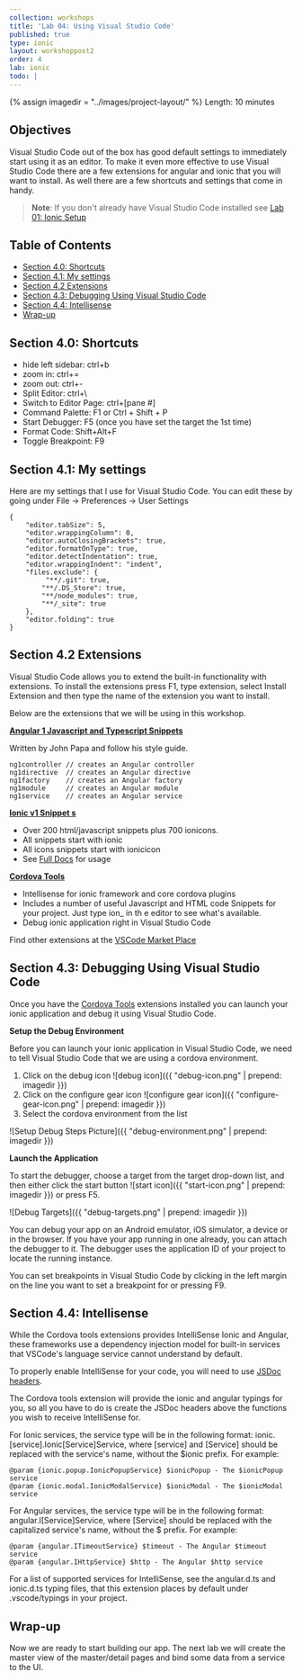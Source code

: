 ```yaml
---
collection: workshops
title: 'Lab 04: Using Visual Studio Code'
published: true
type: ionic
layout: workshoppost2
order: 4
lab: ionic
todo: |
---
```


{% assign imagedir = "../images/project-layout/" %}
Length: 10 minutes

## Objectives

Visual Studio Code out of the box has good default settings to immediately start using it as an editor.  To make it even more effective to use Visual Studio Code there are a few extensions for angular and ionic that you will want to install.  As well there are a few shortcuts and settings that come in handy.


>**Note**: If you don't already have Visual Studio Code installed see [Lab 01: Ionic Setup](../01-install-ionic/)

<!-- START doctoc generated TOC please keep comment here to allow auto update -->
<!-- DON'T EDIT THIS SECTION, INSTEAD RE-RUN doctoc TO UPDATE -->
<h2>Table of Contents</h2>

- [Section 4.0: Shortcuts](#section-40-shortcuts)
- [Section 4.1: My settings](#section-41-my-settings)
- [Section 4.2 Extensions](#section-42-extensions)
- [Section 4.3: Debugging Using Visual Studio Code](#section-43-debugging-using-visual-studio-code)
- [Section 4.4: Intellisense](#section-44-intellisense)
- [Wrap-up](#wrap-up)

<!-- END doctoc generated TOC please keep comment here to allow auto update -->

## Section 4.0: Shortcuts

* hide left sidebar: ctrl+b
* zoom in: ctrl+=
* zoom out: ctrl+-
* Split Editor: ctrl+\
* Switch to Editor Page: ctrl+[pane #]
* Command Palette: F1 or Ctrl + Shift + P
* Start Debugger: F5 (once you have set the target the 1st time)
* Format Code: Shift+Alt+F
* Toggle Breakpoint: F9


## Section 4.1: My settings

Here are my settings that I use for Visual Studio Code.  You can edit these by going under File -> Preferences -> User Settings

    {
        "editor.tabSize": 5,
        "editor.wrappingColumn": 0,
        "editor.autoClosingBrackets": true,
        "editor.formatOnType": true,
        "editor.detectIndentation": true,
        "editor.wrappingIndent": "indent",
        "files.exclude": {
             "**/.git": true,
            "**/.DS_Store": true,
            "**/node_modules": true,
            "**/_site": true
        },
        "editor.folding": true
    }

## Section 4.2 Extensions

Visual Studio Code allows you to extend the built-in functionality with extensions.  To install the extensions press F1, type extension, select Install Extension and then type the name of the extension you want to install.

Below are the extensions that we will be using in this workshop.

**[Angular 1 Javascript and Typescript Snippets](https://marketplace.visualstudio.com/items?itemName=johnpapa.Angular1)**

Written by John Papa and follow his style guide.

    ng1controller // creates an Angular controller
    ng1directive  // creates an Angular directive
    ng1factory    // creates an Angular factory
    ng1module     // creates an Angular module
    ng1service    // creates an Angular service
**[Ionic v1 Snippet
s](https://marketplace.visualstudio.com/items?itemName=justinjames.ionic1-snippets)**

* Over 200 html/javascript snippets plus 700 ionicons.
* All snippets start with ionic
* All icons snippets start with ionicicon
* See [Full Docs](https://github.com/digitaldrummerj/vscode-ionic1-snippets/blob/master/docs.md) for usage

**[Cordova Tools](https://marketplace.visualstudio.com/items?itemName=vsmobile.cordova-tools)**

* Intellisense for ionic framework and core cordova plugins
* Includes a number of useful Javascript and HTML code Snippets for your project.  Just type ion_ in th e editor to see what's available.
* Debug ionic application right in Visual Studio Code


Find other extensions at the [VSCode Market Place](https://marketplace.visualstudio.com/VSCode)


## Section 4.3: Debugging Using Visual Studio Code

Once you have the [Cordova Tools](https://marketplace.visualstudio.com/items?itemName=vsmobile.cordova-tools) extensions installed you can launch your ionic application and debug it using Visual Studio Code.

**Setup the Debug Environment**

Before you can launch your ionic application in Visual Studio Code, we need to tell Visual Studio Code that we are using a cordova environment.

1. Click on the debug icon ![debug icon]({{ "debug-icon.png" | prepend: imagedir }})
1. Click on the configure gear icon ![configure gear icon]({{ "configure-gear-icon.png" | prepend: imagedir }})
1. Select the cordova environment from the list

![Setup Debug Steps Picture]({{ "debug-environment.png" | prepend: imagedir }})

**Launch the Application**

To start the debugger, choose a target from the target drop-down list, and then either click the start button ![start icon]({{ "start-icon.png" | prepend: imagedir }}) or press F5.

![Debug Targets]({{ "debug-targets.png" | prepend: imagedir }})

You can debug your app on an Android emulator, iOS simulator, a device or in the browser. If you have your app running in one already, you can attach the debugger to it. The debugger uses the application ID of your project to locate the running instance.

You can set breakpoints in Visual Studio Code by clicking in the left margin on the line you want to set a breakpoint for or pressing F9.


## Section 4.4: Intellisense

While the Cordova tools extensions provides IntelliSense Ionic and Angular, these frameworks use a dependency injection model for built-in services that VSCode's language service cannot understand by default.

To properly enable IntelliSense for your code, you will need to use [JSDoc headers](http://usejsdoc.org/about-getting-started.html).

The Cordova tools extension will provide the ionic and angular typings for you, so all you have to do is create the JSDoc headers above the functions you wish to receive IntelliSense for.

For Ionic services, the service type will be in the following format: ionic.[service].Ionic[Service]Service, where [service] and [Service] should be replaced with the service's name, without the $ionic prefix. For example:

    @param {ionic.popup.IonicPopupService} $ionicPopup - The $ionicPopup service
    @param {ionic.modal.IonicModalService} $ionicModal - The $ionicModal service

For Angular services, the service type will be in the following format: angular.I[Service]Service, where [Service] should be replaced with the capitalized service's name, without the $ prefix. For example:

    @param {angular.ITimeoutService} $timeout - The Angular $timeout service
    @param {angular.IHttpService} $http - The Angular $http service

For a list of supported services for IntelliSense, see the angular.d.ts and ionic.d.ts typing files, that this extension places by default under .vscode/typings in your project.


## Wrap-up

Now we are ready to start building our app.  The next lab we will create the master view of the master/detail pages and bind some data from a service to the UI.